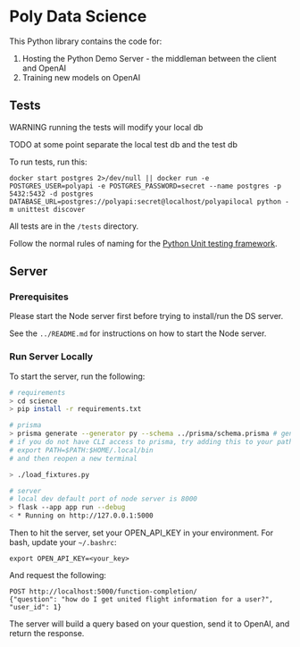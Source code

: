 # Poly Data Science

This Python library contains the code for:

1. Hosting the Python Demo Server - the middleman between the client and OpenAI
2. Training new models on OpenAI

## Tests

WARNING running the tests will modify your local db

TODO at some point separate the local test db and the test db

To run tests, run this:

```
docker start postgres 2>/dev/null || docker run -e POSTGRES_USER=polyapi -e POSTGRES_PASSWORD=secret --name postgres -p 5432:5432 -d postgres
DATABASE_URL=postgres://polyapi:secret@localhost/polyapilocal python -m unittest discover
```

All tests are in the `/tests` directory.

Follow the normal rules of naming for the [Python Unit testing framework](https://docs.python.org/3/library/unittest.html).

## Server

### Prerequisites

Please start the Node server first before trying to install/run the DS server.

See the `../README.md` for instructions on how to start the Node server.

### Run Server Locally

To start the server, run the following:

```bash
# requirements
> cd science
> pip install -r requirements.txt

# prisma
> prisma generate --generator py --schema ../prisma/schema.prisma # generates the library for python to access the db
# if you do not have CLI access to prisma, try adding this to your path in your bashrc:
# export PATH=$PATH:$HOME/.local/bin
# and then reopen a new terminal

> ./load_fixtures.py

# server
# local dev default port of node server is 8000
> flask --app app run --debug
< * Running on http://127.0.0.1:5000
```

Then to hit the server, set your OPEN_API_KEY in your environment. For bash, update your `~/.bashrc`:

```
export OPEN_API_KEY=<your_key>
```

And request the following:

```
POST http://localhost:5000/function-completion/
{"question": "how do I get united flight information for a user?", "user_id": 1}
```

The server will build a query based on your question, send it to OpenAI, and return the response.
